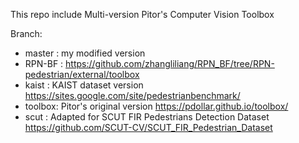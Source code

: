 This repo include Multi-version Pitor's Computer Vision Toolbox

Branch:

- master : my modified version
- RPN-BF : https://github.com/zhangliliang/RPN_BF/tree/RPN-pedestrian/external/toolbox
- kaist  : KAIST dataset version https://sites.google.com/site/pedestrianbenchmark/
- toolbox: Pitor's original version https://pdollar.github.io/toolbox/
- scut   : Adapted for SCUT FIR Pedestrians Detection Dataset https://github.com/SCUT-CV/SCUT_FIR_Pedestrian_Dataset


